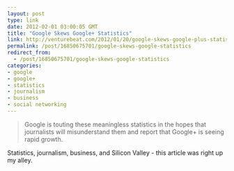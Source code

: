```yaml
---
layout: post
type: link
date: 2012-02-01 03:00:05 GMT
title: "Google Skews Google+ Statistics"
link: http://venturebeat.com/2012/01/20/google-skews-google-plus-statistics/
permalink: /post/16850675701/google-skews-google-statistics
redirect_from: 
  - /post/16850675701/google-skews-google-statistics
categories:
- google
- google+
- statistics
- journalism
- business
- social networking
---
```

<blockquote>Google is touting these meaningless statistics in the hopes that journalists will misunderstand them and report that Google+ is seeing rapid growth.</blockquote>
<p>Statistics, journalism, business, and Silicon Valley - this article was right up my alley.</p>